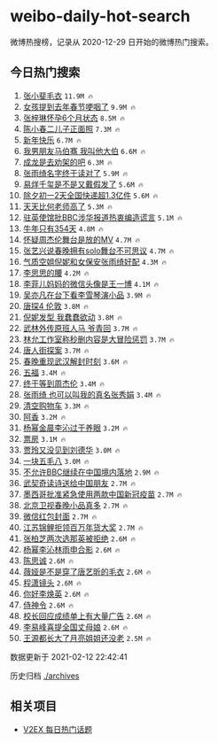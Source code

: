 # weibo-daily-hot-search

微博热搜榜，记录从 2020-12-29 日开始的微博热门搜索。

## 今日热门搜索

<!-- BEGIN -->

1. [张小斐毛衣](https://s.weibo.com/weibo?q=%23%E5%BC%A0%E5%B0%8F%E6%96%90%E6%AF%9B%E8%A1%A3%23&Refer=top) `11.9M 🔥`
1. [女孩提到去年春节哽咽了](https://s.weibo.com/weibo?q=%23%E5%A5%B3%E5%AD%A9%E6%8F%90%E5%88%B0%E5%8E%BB%E5%B9%B4%E6%98%A5%E8%8A%82%E5%93%BD%E5%92%BD%E4%BA%86%23&Refer=top) `9.9M 🔥`
1. [张梓琳怀孕6个月状态](https://s.weibo.com/weibo?q=%23%E5%BC%A0%E6%A2%93%E7%90%B3%E6%80%80%E5%AD%956%E4%B8%AA%E6%9C%88%E7%8A%B6%E6%80%81%23&Refer=top) `8.5M 🔥`
1. [陈小春二儿子正面照](https://s.weibo.com/weibo?q=%E9%99%88%E5%B0%8F%E6%98%A5%E4%BA%8C%E5%84%BF%E5%AD%90%E6%AD%A3%E9%9D%A2%E7%85%A7&Refer=top) `7.3M 🔥`
1. [新年快乐](https://s.weibo.com/weibo?q=%E6%96%B0%E5%B9%B4%E5%BF%AB%E4%B9%90&Refer=top) `6.7M 🔥`
1. [我男朋友马伯骞 我叫他大伯](https://s.weibo.com/weibo?q=%E6%88%91%E7%94%B7%E6%9C%8B%E5%8F%8B%E9%A9%AC%E4%BC%AF%E9%AA%9E%20%E6%88%91%E5%8F%AB%E4%BB%96%E5%A4%A7%E4%BC%AF&Refer=top) `6.6M 🔥`
1. [成龙是去劝架的吧](https://s.weibo.com/weibo?q=%E6%88%90%E9%BE%99%E6%98%AF%E5%8E%BB%E5%8A%9D%E6%9E%B6%E7%9A%84%E5%90%A7&Refer=top) `6.3M 🔥`
1. [张雨绮名字终于读对了](https://s.weibo.com/weibo?q=%E5%BC%A0%E9%9B%A8%E7%BB%AE%E5%90%8D%E5%AD%97%E7%BB%88%E4%BA%8E%E8%AF%BB%E5%AF%B9%E4%BA%86&Refer=top) `5.9M 🔥`
1. [易烊千玺是不是又戴假发了](https://s.weibo.com/weibo?q=%23%E6%98%93%E7%83%8A%E5%8D%83%E7%8E%BA%E6%98%AF%E4%B8%8D%E6%98%AF%E5%8F%88%E6%88%B4%E5%81%87%E5%8F%91%E4%BA%86%23&Refer=top) `5.6M 🔥`
1. [除夕初一2天全国快递超1.3亿件](https://s.weibo.com/weibo?q=%23%E9%99%A4%E5%A4%95%E5%88%9D%E4%B8%802%E5%A4%A9%E5%85%A8%E5%9B%BD%E5%BF%AB%E9%80%92%E8%B6%851.3%E4%BA%BF%E4%BB%B6%23&Refer=top) `5.6M 🔥`
1. [天天比何老师高了](https://s.weibo.com/weibo?q=%E5%A4%A9%E5%A4%A9%E6%AF%94%E4%BD%95%E8%80%81%E5%B8%88%E9%AB%98%E4%BA%86&Refer=top) `5.3M 🔥`
1. [驻英使馆批BBC涉华报道热衷编造谎言](https://s.weibo.com/weibo?q=%23%E9%A9%BB%E8%8B%B1%E4%BD%BF%E9%A6%86%E6%89%B9BBC%E6%B6%89%E5%8D%8E%E6%8A%A5%E9%81%93%E7%83%AD%E8%A1%B7%E7%BC%96%E9%80%A0%E8%B0%8E%E8%A8%80%23&Refer=top) `5.1M 🔥`
1. [牛年只有354天](https://s.weibo.com/weibo?q=%23%E7%89%9B%E5%B9%B4%E5%8F%AA%E6%9C%89354%E5%A4%A9%23&Refer=top) `4.8M 🔥`
1. [怀疑周杰伦舞台是放的MV](https://s.weibo.com/weibo?q=%E6%80%80%E7%96%91%E5%91%A8%E6%9D%B0%E4%BC%A6%E8%88%9E%E5%8F%B0%E6%98%AF%E6%94%BE%E7%9A%84MV&Refer=top) `4.7M 🔥`
1. [张艺兴说春晚拥有solo舞台不可思议](https://s.weibo.com/weibo?q=%23%E5%BC%A0%E8%89%BA%E5%85%B4%E8%AF%B4%E6%98%A5%E6%99%9A%E6%8B%A5%E6%9C%89solo%E8%88%9E%E5%8F%B0%E4%B8%8D%E5%8F%AF%E6%80%9D%E8%AE%AE%23&Refer=top) `4.7M 🔥`
1. [气质空姐倪妮和女保安张雨绮好配](https://s.weibo.com/weibo?q=%23%E6%B0%94%E8%B4%A8%E7%A9%BA%E5%A7%90%E5%80%AA%E5%A6%AE%E5%92%8C%E5%A5%B3%E4%BF%9D%E5%AE%89%E5%BC%A0%E9%9B%A8%E7%BB%AE%E5%A5%BD%E9%85%8D%23&Refer=top) `4.3M 🔥`
1. [李思思的腰](https://s.weibo.com/weibo?q=%E6%9D%8E%E6%80%9D%E6%80%9D%E7%9A%84%E8%85%B0&Refer=top) `4.2M 🔥`
1. [李菲儿妈妈的微信头像是王一博](https://s.weibo.com/weibo?q=%23%E6%9D%8E%E8%8F%B2%E5%84%BF%E5%A6%88%E5%A6%88%E7%9A%84%E5%BE%AE%E4%BF%A1%E5%A4%B4%E5%83%8F%E6%98%AF%E7%8E%8B%E4%B8%80%E5%8D%9A%23&Refer=top) `4.1M 🔥`
1. [吴亦凡在台下看李雪琴演小品](https://s.weibo.com/weibo?q=%23%E5%90%B4%E4%BA%A6%E5%87%A1%E5%9C%A8%E5%8F%B0%E4%B8%8B%E7%9C%8B%E6%9D%8E%E9%9B%AA%E7%90%B4%E6%BC%94%E5%B0%8F%E5%93%81%23&Refer=top) `3.9M 🔥`
1. [唐探4 伦敦](https://s.weibo.com/weibo?q=%E5%94%90%E6%8E%A24%20%E4%BC%A6%E6%95%A6&Refer=top) `3.8M 🔥`
1. [倪妮发型 我蠢蠢欲动](https://s.weibo.com/weibo?q=%E5%80%AA%E5%A6%AE%E5%8F%91%E5%9E%8B%20%E6%88%91%E8%A0%A2%E8%A0%A2%E6%AC%B2%E5%8A%A8&Refer=top) `3.8M 🔥`
1. [武林外传原班人马 爷青回](https://s.weibo.com/weibo?q=%E6%AD%A6%E6%9E%97%E5%A4%96%E4%BC%A0%E5%8E%9F%E7%8F%AD%E4%BA%BA%E9%A9%AC%20%E7%88%B7%E9%9D%92%E5%9B%9E&Refer=top) `3.7M 🔥`
1. [林允工作室称秒删内容是大冒险惩罚](https://s.weibo.com/weibo?q=%23%E6%9E%97%E5%85%81%E5%B7%A5%E4%BD%9C%E5%AE%A4%E7%A7%B0%E7%A7%92%E5%88%A0%E5%86%85%E5%AE%B9%E6%98%AF%E5%A4%A7%E5%86%92%E9%99%A9%E6%83%A9%E7%BD%9A%23&Refer=top) `3.7M 🔥`
1. [唐人街探案](https://s.weibo.com/weibo?q=%E5%94%90%E4%BA%BA%E8%A1%97%E6%8E%A2%E6%A1%88&Refer=top) `3.7M 🔥`
1. [春晚重现武汉解封时刻](https://s.weibo.com/weibo?q=%23%E6%98%A5%E6%99%9A%E9%87%8D%E7%8E%B0%E6%AD%A6%E6%B1%89%E8%A7%A3%E5%B0%81%E6%97%B6%E5%88%BB%23&Refer=top) `3.6M 🔥`
1. [五福](https://s.weibo.com/weibo?q=%E4%BA%94%E7%A6%8F&Refer=top) `3.4M 🔥`
1. [终于等到周杰伦](https://s.weibo.com/weibo?q=%E7%BB%88%E4%BA%8E%E7%AD%89%E5%88%B0%E5%91%A8%E6%9D%B0%E4%BC%A6&Refer=top) `3.4M 🔥`
1. [张雨绮 也可以叫我的真名张秀娟](https://s.weibo.com/weibo?q=%E5%BC%A0%E9%9B%A8%E7%BB%AE%20%E4%B9%9F%E5%8F%AF%E4%BB%A5%E5%8F%AB%E6%88%91%E7%9A%84%E7%9C%9F%E5%90%8D%E5%BC%A0%E7%A7%80%E5%A8%9F&Refer=top) `3.4M 🔥`
1. [清空购物车](https://s.weibo.com/weibo?q=%E6%B8%85%E7%A9%BA%E8%B4%AD%E7%89%A9%E8%BD%A6&Refer=top) `3.3M 🔥`
1. [阿香](https://s.weibo.com/weibo?q=%E9%98%BF%E9%A6%99&Refer=top) `3.2M 🔥`
1. [杨幂金晨李沁过于养眼](https://s.weibo.com/weibo?q=%23%E6%9D%A8%E5%B9%82%E9%87%91%E6%99%A8%E6%9D%8E%E6%B2%81%E8%BF%87%E4%BA%8E%E5%85%BB%E7%9C%BC%23&Refer=top) `3.2M 🔥`
1. [票房](https://s.weibo.com/weibo?q=%E7%A5%A8%E6%88%BF&Refer=top) `3.1M 🔥`
1. [贾玲又没见到刘德华](https://s.weibo.com/weibo?q=%E8%B4%BE%E7%8E%B2%E5%8F%88%E6%B2%A1%E8%A7%81%E5%88%B0%E5%88%98%E5%BE%B7%E5%8D%8E&Refer=top) `3.0M 🔥`
1. [一块五毛八](https://s.weibo.com/weibo?q=%23%E4%B8%80%E5%9D%97%E4%BA%94%E6%AF%9B%E5%85%AB%23&Refer=top) `3.0M 🔥`
1. [不允许BBC继续在中国境内落地](https://s.weibo.com/weibo?q=%23%E4%B8%8D%E5%85%81%E8%AE%B8BBC%E7%BB%A7%E7%BB%AD%E5%9C%A8%E4%B8%AD%E5%9B%BD%E5%A2%83%E5%86%85%E8%90%BD%E5%9C%B0%23&Refer=top) `2.9M 🔥`
1. [武契奇读诗送给中国朋友](https://s.weibo.com/weibo?q=%23%E6%AD%A6%E5%A5%91%E5%A5%87%E8%AF%BB%E8%AF%97%E9%80%81%E7%BB%99%E4%B8%AD%E5%9B%BD%E6%9C%8B%E5%8F%8B%23&Refer=top) `2.7M 🔥`
1. [墨西哥批准紧急使用两款中国新冠疫苗](https://s.weibo.com/weibo?q=%E5%A2%A8%E8%A5%BF%E5%93%A5%E6%89%B9%E5%87%86%E7%B4%A7%E6%80%A5%E4%BD%BF%E7%94%A8%E4%B8%A4%E6%AC%BE%E4%B8%AD%E5%9B%BD%E6%96%B0%E5%86%A0%E7%96%AB%E8%8B%97&Refer=top) `2.7M 🔥`
1. [北京卫视春晚小品真多](https://s.weibo.com/weibo?q=%E5%8C%97%E4%BA%AC%E5%8D%AB%E8%A7%86%E6%98%A5%E6%99%9A%E5%B0%8F%E5%93%81%E7%9C%9F%E5%A4%9A&Refer=top) `2.7M 🔥`
1. [微信红包封面](https://s.weibo.com/weibo?q=%23%E5%BE%AE%E4%BF%A1%E7%BA%A2%E5%8C%85%E5%B0%81%E9%9D%A2%23&Refer=top) `2.7M 🔥`
1. [江苏锦鲤拒领百万年货大奖](https://s.weibo.com/weibo?q=%23%E6%B1%9F%E8%8B%8F%E9%94%A6%E9%B2%A4%E6%8B%92%E9%A2%86%E7%99%BE%E4%B8%87%E5%B9%B4%E8%B4%A7%E5%A4%A7%E5%A5%96%23&Refer=top) `2.7M 🔥`
1. [张柏芝两次选那英被拒绝](https://s.weibo.com/weibo?q=%E5%BC%A0%E6%9F%8F%E8%8A%9D%E4%B8%A4%E6%AC%A1%E9%80%89%E9%82%A3%E8%8B%B1%E8%A2%AB%E6%8B%92%E7%BB%9D&Refer=top) `2.6M 🔥`
1. [杨幂李沁林雨申合影](https://s.weibo.com/weibo?q=%23%E6%9D%A8%E5%B9%82%E6%9D%8E%E6%B2%81%E6%9E%97%E9%9B%A8%E7%94%B3%E5%90%88%E5%BD%B1%23&Refer=top) `2.6M 🔥`
1. [陈思诚](https://s.weibo.com/weibo?q=%E9%99%88%E6%80%9D%E8%AF%9A&Refer=top) `2.6M 🔥`
1. [薇娅是不是穿了唐艺昕的毛衣](https://s.weibo.com/weibo?q=%E8%96%87%E5%A8%85%E6%98%AF%E4%B8%8D%E6%98%AF%E7%A9%BF%E4%BA%86%E5%94%90%E8%89%BA%E6%98%95%E7%9A%84%E6%AF%9B%E8%A1%A3&Refer=top) `2.6M 🔥`
1. [程潇镜头](https://s.weibo.com/weibo?q=%E7%A8%8B%E6%BD%87%E9%95%9C%E5%A4%B4&Refer=top) `2.6M 🔥`
1. [你好李焕英](https://s.weibo.com/weibo?q=%E4%BD%A0%E5%A5%BD%E6%9D%8E%E7%84%95%E8%8B%B1&Refer=top) `2.6M 🔥`
1. [侍神令](https://s.weibo.com/weibo?q=%E4%BE%8D%E7%A5%9E%E4%BB%A4&Refer=top) `2.6M 🔥`
1. [校长回应成绩单上有大量广告](https://s.weibo.com/weibo?q=%23%E6%A0%A1%E9%95%BF%E5%9B%9E%E5%BA%94%E6%88%90%E7%BB%A9%E5%8D%95%E4%B8%8A%E6%9C%89%E5%A4%A7%E9%87%8F%E5%B9%BF%E5%91%8A%23&Refer=top) `2.6M 🔥`
1. [李易峰喜提全国丈母娘](https://s.weibo.com/weibo?q=%23%E6%9D%8E%E6%98%93%E5%B3%B0%E5%96%9C%E6%8F%90%E5%85%A8%E5%9B%BD%E4%B8%88%E6%AF%8D%E5%A8%98%23&Refer=top) `2.6M 🔥`
1. [王源都长大了月亮姐姐还没老](https://s.weibo.com/weibo?q=%E7%8E%8B%E6%BA%90%E9%83%BD%E9%95%BF%E5%A4%A7%E4%BA%86%E6%9C%88%E4%BA%AE%E5%A7%90%E5%A7%90%E8%BF%98%E6%B2%A1%E8%80%81&Refer=top) `2.5M 🔥`

数据更新于 2021-02-12 22:42:41

<!-- END -->

历史归档 [./archives](./archives)

## 相关项目

- [V2EX 每日热门话题](https://github.com/realLeonardo/v2ex-daily-hot-topic)
